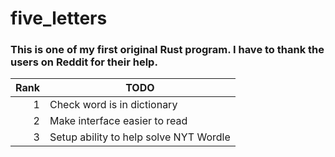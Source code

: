# five_letters
### This is one of my first original Rust program.  I have to thank the users on Reddit for their help.


| Rank | TODO  |
|-----:|---------------|
|     1| Check word is in dictionary              |
|     2| Make interface easier to read              |
|     3| Setup ability to help solve NYT Wordle              |

